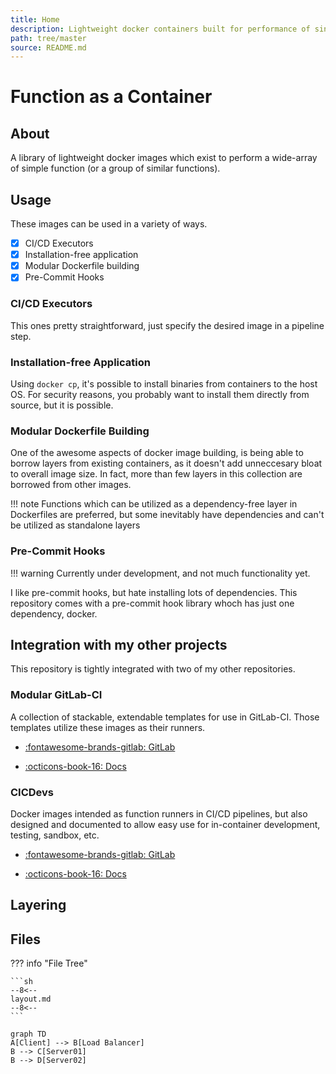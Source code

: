 ```yaml
---
title: Home
description: Lightweight docker containers built for performance of single functions.
path: tree/master
source: README.md
---
```


# Function as a Container

## About

A library of lightweight docker images which exist to perform a wide-array of simple function (or a group of similar functions).

## Usage

These images can be used in a variety of ways.

- [x] CI/CD Executors
- [x] Installation-free application
- [x] Modular Dockerfile building
- [x] Pre-Commit Hooks

### CI/CD Executors

This ones pretty straightforward, just specify the desired image in a pipeline step.

### Installation-free Application

Using `docker cp`, it's possible to install binaries from containers to the host OS. For security reasons, you probably want to install them directly from source, but it is possible.

### Modular Dockerfile Building

One of the awesome aspects of docker image building, is being able to borrow layers from existing containers, as it doesn't add unneccesary bloat to overall image size. In fact, more than few layers in this collection are borrowed from other images.

!!! note
Functions which can be utilized as a dependency-free layer in Dockerfiles are preferred, but some inevitably have dependencies and can't be utilized as standalone layers

### Pre-Commit Hooks

!!! warning
Currently under development, and not much functionality yet.

I like pre-commit hooks, but hate installing lots of dependencies. This repository comes with a pre-commit hook library whoch has just one dependency, docker.

## Integration with my other projects

This repository is tightly integrated with two of my other repositories.

### Modular GitLab-CI

A collection of stackable, extendable templates for use in GitLab-CI. Those templates utilize these images as their runners.

- [:fontawesome-brands-gitlab: GitLab](https://gitlab.com/donaldrich/modular-gitlab-ci)

- [:octicons-book-16: Docs](https://donaldrich.gitlab.io/modular-gitlab-ci)

### CICDevs

Docker images intended as function runners in CI/CD pipelines, but also designed and documented to allow easy use for in-container development, testing, sandbox, etc.

- [:fontawesome-brands-gitlab: GitLab](https://gitlab.com/donaldrich/cicdevs)

- [:octicons-book-16: Docs](https://donaldrich.gitlab.io/cicdevs)

## Layering

## Files

??? info "File Tree"

    ```sh
    --8<--
    layout.md
    --8<--
    ```

```mermaid
graph TD
A[Client] --> B[Load Balancer]
B --> C[Server01]
B --> D[Server02]
```
